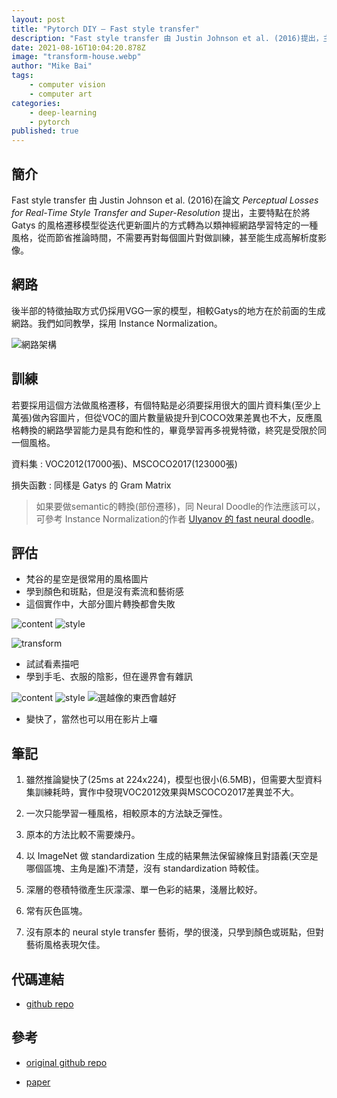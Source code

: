 ```yaml
---
layout: post
title: "Pytorch DIY — Fast style transfer"
description: "Fast style transfer 由 Justin Johnson et al. (2016)提出，主要特點在於將Gatys 的風格遷移模型從迭代更新圖片的方式轉為以類神經網路學習特定的一種風格，從而節省推論時間，不需要再對每個圖片對做訓練，甚至能生成高解析度影像。"
date: 2021-08-16T10:04:20.878Z
image: "transform-house.webp"
author: "Mike Bai"
tags:
    - computer vision
    - computer art
categories:
    - deep-learning
    - pytorch
published: true
---
```



## 簡介

Fast style transfer 由 Justin Johnson et al. (2016)在論文 *Perceptual Losses for Real-Time Style Transfer and Super-Resolution* 提出，主要特點在於將Gatys 的風格遷移模型從迭代更新圖片的方式轉為以類神經網路學習特定的一種風格，從而節省推論時間，不需要再對每個圖片對做訓練，甚至能生成高解析度影像。

## 網路

後半部的特徵抽取方式仍採用VGG一家的模型，相較Gatys的地方在於前面的生成網路。我們如同教學，採用 Instance Normalization。

![網路架構](network.png)


## 訓練

若要採用這個方法做風格遷移，有個特點是必須要採用很大的圖片資料集(至少上萬張)做內容圖片，但從VOC的圖片數量級提升到COCO效果差異也不大，反應風格轉換的網路學習能力是具有飽和性的，畢竟學習再多視覺特徵，終究是受限於同一個風格。

資料集 : VOC2012(17000張)、MSCOCO2017(123000張)

損失函數 : 同樣是 Gatys 的 Gram Matrix

> 如果要做semantic的轉換(部份遷移)，同 Neural Doodle的作法應該可以，可參考 Instance Normalization的作者 [Ulyanov 的 fast neural doodle](https://github.com/DmitryUlyanov/online-neural-doodle)。

## 評估

- 梵谷的星空是很常用的風格圖片
- 學到顏色和斑點，但是沒有紊流和藝術感
- 這個實作中，大部分圖片轉換都會失敗

![content](content-house.jpg) ![style](style-house.jpg) 

![transform](transform-house.webp)

- 試試看素描吧
- 學到手毛、衣服的陰影，但在邊界會有雜訊

![content](content-man.jpg) ![style](style-man.jpg) ![選越像的東西會越好](transform-man.webp)

- 變快了，當然也可以用在影片上囉

## 筆記

1. 雖然推論變快了(25ms at 224x224)，模型也很小(6.5MB)，但需要大型資料集訓練耗時，實作中發現VOC2012效果與MSCOCO2017差異並不大。

2. 一次只能學習一種風格，相較原本的方法缺乏彈性。

3. 原本的方法比較不需要煉丹。

4. 以 ImageNet 做 standardization 生成的結果無法保留線條且對語義(天空是哪個區塊、主角是誰)不清楚，沒有 standardization 時較佳。

5. 深層的卷積特徵產生灰濛濛、單一色彩的結果，淺層比較好。

6. 常有灰色區塊。

7. 沒有原本的 neural style transfer 藝術，學的很淺，只學到顏色或斑點，但對藝術風格表現欠佳。

## 代碼連結

* [github repo](https://github.com/gitE0Z9/classical-network-series)

## 參考

* [original github repo](https://github.com/pytorch/examples/tree/main/fast_neural_style)

* [paper](https://arxiv.org/abs/1603.08155)
